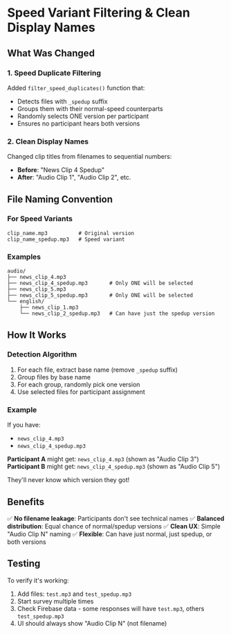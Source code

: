 # Speed Variant Filtering & Clean Display Names

## What Was Changed

### 1. Speed Duplicate Filtering
Added `filter_speed_duplicates()` function that:
- Detects files with `_spedup` suffix
- Groups them with their normal-speed counterparts
- Randomly selects ONE version per participant
- Ensures no participant hears both versions

### 2. Clean Display Names
Changed clip titles from filenames to sequential numbers:
- **Before**: "News Clip 4 Spedup"
- **After**: "Audio Clip 1", "Audio Clip 2", etc.

## File Naming Convention

### For Speed Variants
```
clip_name.mp3          # Original version
clip_name_spedup.mp3   # Speed variant
```

### Examples
```
audio/
├── news_clip_4.mp3
├── news_clip_4_spedup.mp3       # Only ONE will be selected
├── news_clip_5.mp3
├── news_clip_5_spedup.mp3       # Only ONE will be selected
└── english/
    ├── news_clip_1.mp3
    └── news_clip_2_spedup.mp3   # Can have just the spedup version
```

## How It Works

### Detection Algorithm
1. For each file, extract base name (remove `_spedup` suffix)
2. Group files by base name
3. For each group, randomly pick one version
4. Use selected files for participant assignment

### Example
If you have:
- `news_clip_4.mp3`
- `news_clip_4_spedup.mp3`

**Participant A** might get: `news_clip_4.mp3` (shown as "Audio Clip 3")
**Participant B** might get: `news_clip_4_spedup.mp3` (shown as "Audio Clip 5")

They'll never know which version they got!

## Benefits

✅ **No filename leakage**: Participants don't see technical names
✅ **Balanced distribution**: Equal chance of normal/spedup versions
✅ **Clean UX**: Simple "Audio Clip N" naming
✅ **Flexible**: Can have just normal, just spedup, or both versions

## Testing

To verify it's working:
1. Add files: `test.mp3` and `test_spedup.mp3`
2. Start survey multiple times
3. Check Firebase data - some responses will have `test.mp3`, others `test_spedup.mp3`
4. UI should always show "Audio Clip N" (not filename)
